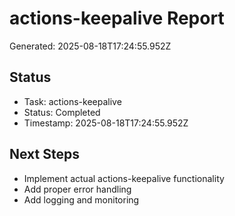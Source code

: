# actions-keepalive Report

Generated: 2025-08-18T17:24:55.952Z

## Status
- Task: actions-keepalive
- Status: Completed
- Timestamp: 2025-08-18T17:24:55.952Z

## Next Steps
- Implement actual actions-keepalive functionality
- Add proper error handling
- Add logging and monitoring
